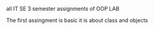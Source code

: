all IT SE 3 semester assignments of OOP LAB

The first assingment is basic it is about class and objects
